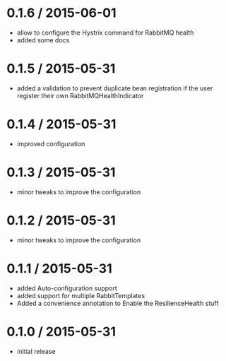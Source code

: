 
0.1.6 / 2015-06-01
==================

  * allow to configure the Hystrix command for RabbitMQ health
  * added some docs

0.1.5 / 2015-05-31
==================

  * added a validation to prevent duplicate bean registration if the user register their own RabbitMQHealthIndicator

0.1.4 / 2015-05-31
==================

  * improved configuration

0.1.3 / 2015-05-31
==================

  * minor tweaks to improve the configuration

0.1.2 / 2015-05-31
==================

  * minor tweaks to improve the configuration

0.1.1 / 2015-05-31
==================

  * added Auto-configuration support
  * added support for multiple RabbitTemplates
  * Added a convenience annotation to Enable the ResilienceHealth stuff

0.1.0 / 2015-05-31
==================

  * initial release
